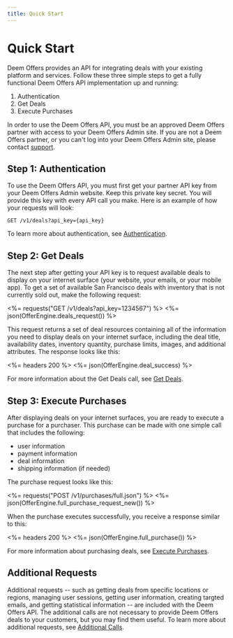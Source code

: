 ```yaml
---
title: Quick Start
---
```


# Quick Start

Deem Offers provides an API for integrating deals with your existing platform and services. Follow these three simple steps to get a fully functional Deem Offers API implementation up and running:

1. Authentication
2. Get Deals
3. Execute Purchases

In order to use the Deem Offers API, you must be an approved Deem Offers partner with access to your Deem Offers Admin site. If you are not a Deem Offers partner, or you can't log into your Deem Offers Admin site, please contact [support](mailto:support@offerengine.com).

## Step 1: Authentication

To use the Deem Offers API, you must first get your partner API key from your Deem Offers Admin website. Keep this private key secret. You will provide this key with every API call you make. Here is an example of how your requests will look:

	GET /v1/deals?api_key={api_key}

To learn more about authentication, see [Authentication](/v1/authentication/).

## Step 2: Get Deals

The next step after getting your API key is to request available deals to display on your internet surface (your website, your emails, or your mobile app). To get a set of available San Francisco deals with inventory that is not currently sold out, make the following request: 

<%= requests("GET /v1/deals?api_key=1234567") %>
<%= json(OfferEngine.deals_request()) %>

This request returns a set of deal resources containing all of the information you need to display deals on your internet surface, including the deal title, availability dates, inventory quantity, purchase limits, images, and additional attributes. The response looks like this:

<%= headers 200 %>
<%= json(OfferEngine.deal_success) %>

For more information about the Get Deals call, see [Get Deals](/v1/get_deals/).

## Step 3: Execute Purchases

After displaying deals on your internet surfaces, you are ready to execute a purchase for a purchaser. This purchase can be made with one simple call that includes the following: 
* user information
* payment information
* deal information
* shipping information (if needed)

The purchase request looks like this:

<%= requests("POST /v1/purchases/full.json") %>
<%= json(OfferEngine.full_purchase_request_new()) %>

When the purchase executes successfully, you receive a response similar to this:

<%= headers 200 %>
<%= json(OfferEngine.full_purchase()) %>

For more information about purchasing deals, see [Execute Purchases](/v1/full_purchase/).


## Additional Requests

Additional requests -- such as getting deals from specific locations or regions, managing user sessions, getting user information, creating targted emails, and getting statistical information -- are included with the Deem Offers API. The additional calls are not necessary to provide Deem Offers deals to your customers, but you may find them useful. To learn more about additional requests, see [Additional Calls](/v1/advanced/).